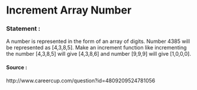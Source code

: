 Increment Array Number
======================

<h3>
Statement :
</h3>
A number is represented in the form of an array of digits.
Number 4385 will be represented as [4,3,8,5].
Make an increment function like incrementing the number [4,3,8,5] will give 
[4,3,8,6] and number [9,9,9] will give [1,0,0,0].

<h4>
Source :
</h4>
http://www.careercup.com/question?id=4809209524781056